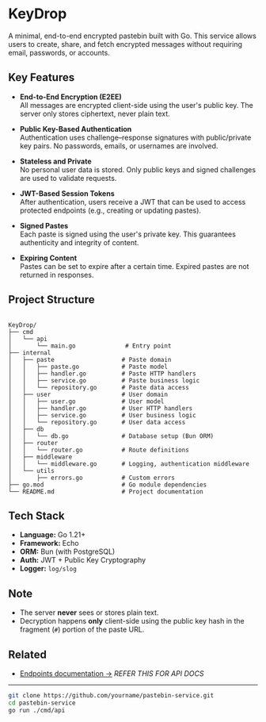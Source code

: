 # KeyDrop 

A minimal, end-to-end encrypted pastebin built with Go. This service allows users to create, share, and fetch encrypted messages without requiring email, passwords, or accounts.

## Key Features

- **End-to-End Encryption (E2EE)**  
  All messages are encrypted client-side using the user's public key. The server only stores ciphertext, never plain text.

- **Public Key-Based Authentication**  
  Authentication uses challenge–response signatures with public/private key pairs. No passwords, emails, or usernames are involved.

- **Stateless and Private**  
  No personal user data is stored. Only public keys and signed challenges are used to validate requests.

- **JWT-Based Session Tokens**  
  After authentication, users receive a JWT that can be used to access protected endpoints (e.g., creating or updating pastes).

- **Signed Pastes**  
  Each paste is signed using the user's private key. This guarantees authenticity and integrity of content.

- **Expiring Content**  
  Pastes can be set to expire after a certain time. Expired pastes are not returned in responses.

## Project Structure

```

KeyDrop/
├── cmd
│   └── api
│       └── main.go              # Entry point
├── internal
│   ├── paste                   # Paste domain
│   │   ├── paste.go            # Paste model
│   │   ├── handler.go          # Paste HTTP handlers
│   │   ├── service.go          # Paste business logic
│   │   └── repository.go       # Paste data access
│   ├── user                    # User domain
│   │   ├── user.go             # User model
│   │   ├── handler.go          # User HTTP handlers
│   │   ├── service.go          # User business logic
│   │   └── repository.go       # User data access
│   ├── db
│   │   └── db.go               # Database setup (Bun ORM)
│   ├── router
│   │   └── router.go           # Route definitions
│   ├── middleware
│   │   └── middleware.go       # Logging, authentication middleware
│   └── utils
│       ├── errors.go           # Custom errors
├── go.mod                      # Go module dependencies
└── README.md                   # Project documentation

````

## Tech Stack

- **Language:** Go 1.21+
- **Framework:** Echo
- **ORM:** Bun (with PostgreSQL)
- **Auth:** JWT + Public Key Cryptography
- **Logger:** `log/slog`

## Note

- The server **never** sees or stores plain text.
- Decryption happens **only** client-side using the public key hash in the fragment (`#`) portion of the paste URL.

## Related

- [Endpoints documentation →](./API_DOCS.md) *REFER THIS FOR API DOCS*

---

```bash
git clone https://github.com/yourname/pastebin-service.git
cd pastebin-service
go run ./cmd/api
````
